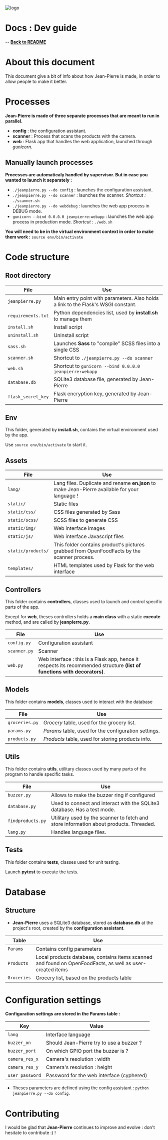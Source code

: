 ![logo](https://raw.githubusercontent.com/matteocargnelutti/jeanpierre/master/misc/ban.png)
# Docs : Dev guide
-- [**Back to README**](http://github.com/matteocargnelutti/jeanpierre)

# About this document
This document give a bit of info about how Jean-Pierre is made, in order to allow people to make it better.

# Processes
**Jean-Pierre is made of three separate processes that are meant to run in parallel.**
* **config** : the configuration assistant.
* **scanner** : Process that scans the products with the camera.
* **web** : Flask app that handles the web application, launched through *gunicorn*.

## Manually launch processes
**Processes are automaticaly handled by supervisor. But in case you wanted to launch it separately :**
* `./jeanpierre.py --do config` : launches the configuration assistant.
* `./jeanpierre.py --do scanner` : launches the scanner. *Shortcut :* `./scanner.sh`
* `./jeanpierre.py --do webdebug` : launches the web app process in DEBUG mode.
* `gunicorn --bind 0.0.0.0 jeanpierre:webapp` : launches the web app process in production mode. *Shortcut :* `./web.sh`

**You will need to be in the virtual environment context in order to make them work :**
`source env/bin/activate`

# Code structure

## Root directory
File | Use
---- | ---
`jeanpierre.py` | Main entry point with parameters. Also holds a link to the Flask's WSGI constant.
`requirements.txt` | Python dependencies list, used by **install.sh** to manage them
`install.sh` | Install script
`uninstall.sh` | Uninstall script
`sass.sh` | Launches **Sass** to "compile" SCSS files into a single CSS
`scanner.sh` | Shortcut to `./jeanpierre.py --do scanner`
`web.sh` | Shortcut to `gunicorn --bind 0.0.0.0 jeanpierre:webapp`
`database.db` | SQLite3 database file, generated by Jean-Pierre
`flask_secret_key` | Flask encryption key, generated by Jean-Pierre

## Env
This folder, generated by **install.sh**, contains the virtual environment used by the app.

Use `source env/bin/activate` to start it.

## Assets
File | Use
---- | ---
`lang/` | Lang files. Duplicate and rename **en.json** to make Jean-Pierre available for your language !
`static/` | Static files
`static/css/` | CSS files generated by Sass
`static/scss/` | SCSS files to generate CSS
`static/img/` | Web interface images
`static/js/` | Web interface Javascript files
`static/products/` | This folder contains product's pictures grabbed from OpenFoodFacts by the scanner process.
`templates/` | HTML templates used by Flask for the web interface

## Controllers
This folder contains **controllers**, classes used to launch and control specific parts of the app.

Except for **web**, theses controllers holds a **main class** with a static **execute** method, and are called by **jeanpierre.py**.

File | Use
---- | ---
`config.py` | Configuration assistant
`scanner.py` | Scanner
`web.py` | Web interface : this is a Flask app, hence it respects its recommended structure **(list of functions with decorators)**.

## Models
This folder contains **models**, classes used to interact with the database

File | Use
---- | ---
`groceries.py` | *Grocery* table, used for the grocery list.
`params.py` | *Params* table, used for the configuration settings.
`products.py` | *Products* table, used for storing products info.

## Utils
This folder contains **utils**, utilitary classes used by many parts of the program to handle specific tasks.

File | Use
---- | ---
`buzzer.py` | Allows to make the buzzer ring if configured
`database.py` | Used to connect and interact with the SQLite3 database. Has a test mode.
`findproducts.py` | Utilitary used by the scanner to fetch and store information about products. Threaded.
`lang.py` | Handles language files.

## Tests
This folder contains **tests**, classes used for unit testing.

Launch **pytest** to execute the tests.

# Database
## Structure
* **Jean-Pierre** uses a SQLite3 database, stored as **database.db** at the project's root, created by the **configuration assistant**.

Table | Use
------| ---
`Params` | Contains config parameters
`Products` | Local products database, contains items scanned and found on OpenFoodFacts, as well as user-created items
`Groceries` | Grocery list, based on the products table

# Configuration settings
**Configuration settings are stored in the Params table :**

Key | Value
----| -----
`lang` | Interface language
`buzzer_on` | Should Jean-Pierre try to use a buzzer ?
`buzzer_port` | On which GPIO port the buzzer is ? 
`camera_res_x` | Camera's resolution : width
`camera_res_y` | Camera's resolution : height
`user_password` | Password for the web interface (cyphered)

* Theses parameters are defined using the config assistant : `python jeanpierre.py --do config`.

# Contributing
I would be glad that **Jean-Pierre** continues to improve and evolve : don't hesitate to contribute :) !
